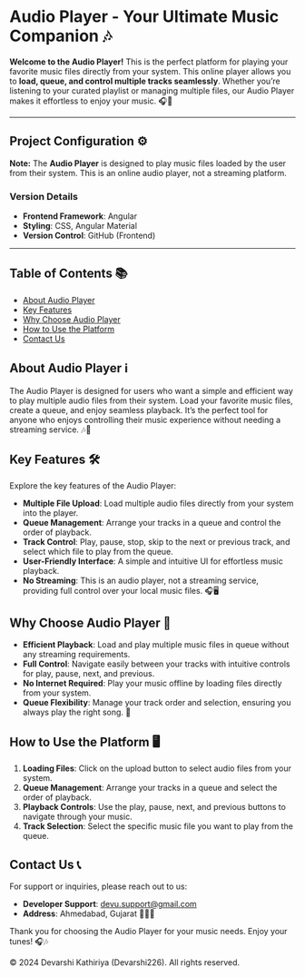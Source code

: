 # Audio Player - Your Ultimate Music Companion 🎶

**Welcome to the Audio Player!** This is the perfect platform for playing your favorite music files directly from your system. This online player allows you to **load, queue, and control multiple tracks seamlessly**. Whether you’re listening to your curated playlist or managing multiple files, our Audio Player makes it effortless to enjoy your music. 🎧🎵

---

## Project Configuration ⚙️

**Note:** The **Audio Player** is designed to play music files loaded by the user from their system. This is an online audio player, not a streaming platform.

### Version Details
- **Frontend Framework**: Angular
- **Styling**: CSS, Angular Material
- **Version Control**: GitHub (Frontend)

---
## Table of Contents 📚

- [About Audio Player](#about-audio-player)
- [Key Features](#key-features)
- [Why Choose Audio Player](#why-choose-audio-player)
- [How to Use the Platform](#how-to-use-the-platform)
- [Contact Us](#contact-us)

## About Audio Player ℹ️

The Audio Player is designed for users who want a simple and efficient way to play multiple audio files from their system. Load your favorite music files, create a queue, and enjoy seamless playback. It’s the perfect tool for anyone who enjoys controlling their music experience without needing a streaming service. 🎶🎤

## Key Features 🛠️

Explore the key features of the Audio Player:

- **Multiple File Upload**: Load multiple audio files directly from your system into the player.
- **Queue Management**: Arrange your tracks in a queue and control the order of playback.
- **Track Control**: Play, pause, stop, skip to the next or previous track, and select which file to play from the queue.
- **User-Friendly Interface**: A simple and intuitive UI for effortless music playback.
- **No Streaming**: This is an audio player, not a streaming service, providing full control over your local music files. 🎧🖥️

## Why Choose Audio Player 🌟

- **Efficient Playback**: Load and play multiple music files in queue without any streaming requirements.
- **Full Control**: Navigate easily between your tracks with intuitive controls for play, pause, next, and previous.
- **No Internet Required**: Play your music offline by loading files directly from your system.
- **Queue Flexibility**: Manage your track order and selection, ensuring you always play the right song. 🎵

## How to Use the Platform 🖥️

1. **Loading Files**: Click on the upload button to select audio files from your system.
2. **Queue Management**: Arrange your tracks in a queue and select the order of playback.
3. **Playback Controls**: Use the play, pause, next, and previous buttons to navigate through your music.
4. **Track Selection**: Select the specific music file you want to play from the queue.

## Contact Us 📞

For support or inquiries, please reach out to us:

- **Developer Support**: [devu.support@gmail.com](mailto:devu.support@gmail.com)
- **Address**: Ahmedabad, Gujarat 📮📞🏢

Thank you for choosing the Audio Player for your music needs. Enjoy your tunes! 🎧🎶

© 2024 Devarshi Kathiriya (Devarshi226). All rights reserved.
